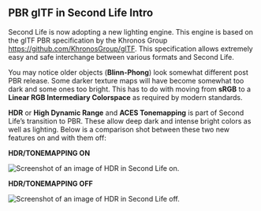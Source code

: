 ## PBR glTF in Second Life Intro ##

Second Life is now adopting a new lighting engine. This engine is based on the glTF PBR specification by the Khronos Group https://github.com/KhronosGroup/glTF. This specification allows extremely easy and safe interchange between various formats and Second Life.

You may notice older objects (**Blinn-Phong**) look somewhat different post PBR release. 
Some darker texture maps will have become somewhat too dark and some ones too bright. 
This has to do with moving from **sRGB** to a **Linear RGB Intermediary Colorspace** as required by modern standards. 

**HDR** or **High Dynamic Range** and **ACES Tonemapping** is part of Second Life’s transition to PBR. These allow deep dark and intense bright colors as well as lighting. 
Below is a comparison shot between these two new features on and with them off:

**HDR/TONEMAPPING ON**

![Screenshot of an image of HDR in Second Life on.](/assets/EducationalGraphics/SecondLife_HDR_On.png)

**HDR/TONEMAPPING OFF**

![Screenshot of an image of HDR in Second Life off.](/assets/EducationalGraphics/SecondLife_HDR_Off.png)
